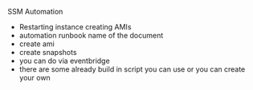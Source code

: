 
SSM Automation

- Restarting instance creating AMIs
- automation runbook name of the document
- create ami
- create snapshots
- you can do via eventbridge
- there are some already build in script you can use or you can create your own
